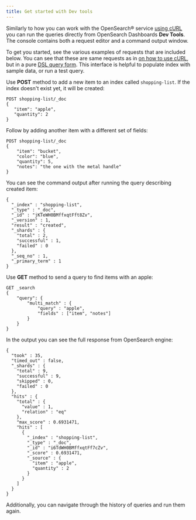 ```yaml
---
title: Get started with Dev tools
---
```


Similarly to how you can work with the OpenSearch® service [using cURL](/docs/products/opensearch/howto/opensearch-with-curl) you can run the queries directly from OpenSearch Dashboards **Dev Tools**. The console contains both a request editor and a command output window.

To get you started, see the various examples of requests that are
included below. You can see that these are same requests as in [on how to use cURL](/docs/products/opensearch/howto/opensearch-with-curl), but in a pure [DSL query
form](https://opensearch.org/docs/latest/opensearch/query-dsl/index/).
This interface is helpful to populate index with
sample data, or run a test query.

Use **POST** method to add a new item to an index called
`shopping-list`. If the index doesn't exist yet, it will be created:

```
POST shopping-list/_doc
{
   "item": "apple",
   "quantity": 2
}
```

Follow by adding another item with a different set of fields:

```
POST shopping-list/_doc
{
    "item": "bucket",
    "color": "blue",
    "quantity": 5,
    "notes": "the one with the metal handle"
}
```

You can see the command output after running the query describing
created item:

```
{
  "_index" : "shopping-list",
  "_type" : "_doc",
  "_id" : "jKTeWH0BMffxqtFft8Zv",
  "_version" : 1,
  "result" : "created",
  "_shards" : {
    "total" : 2,
    "successful" : 1,
    "failed" : 0
  },
  "_seq_no" : 1,
  "_primary_term" : 1
}
```

Use **GET** method to send a query to find items with an apple:

```
GET _search
{
    "query": {
        "multi_match" : {
            "query" : "apple",
            "fields" : ["item", "notes"]
        }
    }
}
```

In the output you can see the full response from OpenSearch engine:

```
{
  "took" : 35,
  "timed_out" : false,
  "_shards" : {
    "total" : 9,
    "successful" : 9,
    "skipped" : 0,
    "failed" : 0
  },
  "hits" : {
    "total" : {
      "value" : 1,
      "relation" : "eq"
    },
    "max_score" : 0.6931471,
    "hits" : [
      {
        "_index" : "shopping-list",
        "_type" : "_doc",
        "_id" : "i6TdWH0BMffxqtFf7cZv",
        "_score" : 0.6931471,
        "_source" : {
          "item" : "apple",
          "quantity" : 2
        }
      }
    ]
  }
}
```

Additionally, you can navigate through the history of queries and run
them again.
